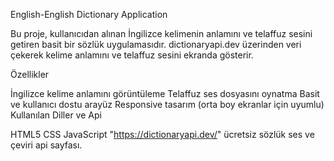 English-English Dictionary Application

Bu proje, kullanıcıdan alınan İngilizce kelimenin anlamını ve telaffuz sesini getiren basit bir sözlük uygulamasıdır.
dictionaryapi.dev üzerinden veri çekerek kelime anlamını ve telaffuz sesini ekranda gösterir.

Özellikler

İngilizce kelime anlamını görüntüleme
Telaffuz ses dosyasını oynatma
Basit ve kullanıcı dostu arayüz
Responsive tasarım (orta boy ekranlar için uyumlu)
Kullanılan Diller ve Api

HTML5
CSS
JavaScript
"https://dictionaryapi.dev/" ücretsiz sözlük ses ve çeviri api sayfası.
